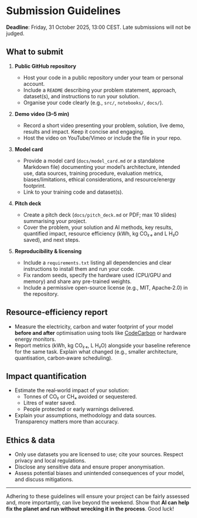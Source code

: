 # Submission Guidelines

**Deadline**: Friday, 31 October 2025, 13:00 CEST. Late submissions will not be judged.

## What to submit

1. **Public GitHub repository**
   - Host your code in a public repository under your team or personal account.
   - Include a `README` describing your problem statement, approach, dataset(s), and instructions to run your solution.
   - Organise your code clearly (e.g., `src/`, `notebooks/`, `docs/`).

2. **Demo video (3–5 min)**
   - Record a short video presenting your problem, solution, live demo, results and impact. Keep it concise and engaging.
   - Host the video on YouTube/Vimeo or include the file in your repo.

3. **Model card**
   - Provide a model card (`docs/model_card.md` or a standalone Markdown file) documenting your model’s architecture, intended use, data sources, training procedure, evaluation metrics, biases/limitations, ethical considerations, and resource/energy footprint.
   - Link to your training code and dataset(s).

4. **Pitch deck**
   - Create a pitch deck (`docs/pitch_deck.md` or PDF; max 10 slides) summarising your project.
   - Cover the problem, your solution and AI methods, key results, quantified impact, resource efficiency (kWh, kg CO₂ ₑ and L H₂O saved), and next steps.

5. **Reproducibility & licensing**
   - Include a `requirements.txt` listing all dependencies and clear instructions to install them and run your code.
   - Fix random seeds, specify the hardware used (CPU/GPU and memory) and share any pre-trained weights.
   - Include a permissive open-source license (e.g., MIT, Apache‑2.0) in the repository.

## Resource‑efficiency report

- Measure the electricity, carbon and water footprint of your model **before and after** optimisation using tools like [CodeCarbon](https://mlco2.github.io/codecarbon/) or hardware energy monitors.
- Report metrics (kWh, kg CO₂ ₑ, L H₂O) alongside your baseline reference for the same task. Explain what changed (e.g., smaller architecture, quantisation, carbon‑aware scheduling).

## Impact quantification

- Estimate the real‑world impact of your solution:
  - Tonnes of CO₂ or CH₄ avoided or sequestered.
  - Litres of water saved.
  - People protected or early warnings delivered.
- Explain your assumptions, methodology and data sources. Transparency matters more than accuracy.

## Ethics & data

- Only use datasets you are licensed to use; cite your sources. Respect privacy and local regulations.
- Disclose any sensitive data and ensure proper anonymisation.
- Assess potential biases and unintended consequences of your model, and discuss mitigations.

---

Adhering to these guidelines will ensure your project can be fairly assessed and, more importantly, can live beyond the weekend. Show that **AI can help fix the planet and run without wrecking it in the process**. Good luck!
